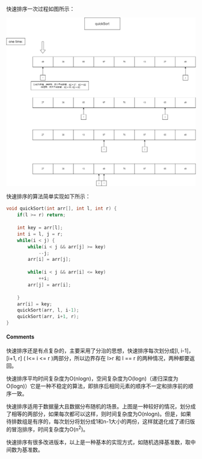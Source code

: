 快速排序一次过程如图所示：

<img src="../../pic/quickSort.png" style="zoom: 67%;" />

快速排序的算法简单实现如下所示：
```cpp
void quickSort(int arr[], int l, int r) {
    if(l >= r) return;
    
    int key = arr[l];
    int i = l, j = r;
    while(i < j) {
        while(i < j && arr[j] >= key)
            --j;
        arr[i] = arr[j];
 
        while(i < j && arr[i] <= key)
            ++i;
        arr[j] = arr[i];

    }
    arr[i] = key;
    quickSort(arr, l, i-1);
    quickSort(arr, i+1, r);
}
```

#### Comments

快速排序还是有点复杂的，主要采用了分治的思想，快速排序每次划分成[l, i-1]，[i+1, r] (  l<= i <= r )两部分，所以边界存在 l>r 和 l == r 的两种情况，两种都要返回。

快速排序平均时间复杂度为O(nlogn)，空间复杂度为O(logn)（递归深度为O(logn)）它是一种不稳定的算法，即排序后相同元素的顺序不一定和排序前的顺序一致。

快速排序适用于数据量大且数据分布随机的场景。上图是一种较好的情况，划分成了相等的两部分，如果每次都可以这样，则时间复杂度为O(nlogn)。但是，如果待排数组是有序的，每次划分将划分成1和n-1大小的两份，这样就退化成了递归版的冒泡排序，时间复杂度为O(n<sup>2</sup>)。

快速排序有很多改进版本，以上是一种基本的实现方式，如随机选择基准数，取中间数为基准数。
